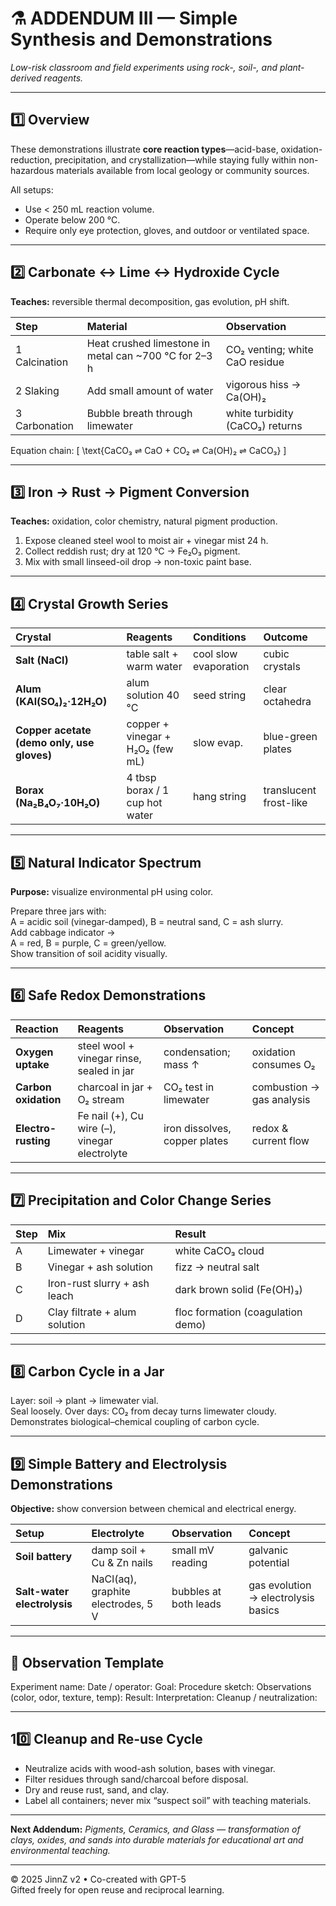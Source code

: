 # ⚗️ ADDENDUM III — Simple Synthesis and Demonstrations
_Low-risk classroom and field experiments using rock-, soil-, and plant-derived reagents._

---

## 1️⃣  Overview
These demonstrations illustrate **core reaction types**—acid-base, oxidation-reduction, precipitation, and crystallization—while staying fully within non-hazardous materials available from local geology or community sources.

All setups:
- Use < 250 mL reaction volume.  
- Operate below 200 °C.  
- Require only eye protection, gloves, and outdoor or ventilated space.

---

## 2️⃣  Carbonate ↔ Lime ↔ Hydroxide Cycle
**Teaches:** reversible thermal decomposition, gas evolution, pH shift.

| Step | Material | Observation |
|:------|:-----------|:-------------|
| 1  Calcination | Heat crushed limestone in metal can ~700 °C for 2–3 h | CO₂ venting; white CaO residue |
| 2  Slaking | Add small amount of water | vigorous hiss → Ca(OH)₂ |
| 3  Carbonation | Bubble breath through limewater | white turbidity (CaCO₃) returns |

Equation chain:
\[
\text{CaCO₃ ⇌ CaO + CO₂ ⇌ Ca(OH)₂ ⇌ CaCO₃}
\]

---

## 3️⃣  Iron → Rust → Pigment Conversion
**Teaches:** oxidation, color chemistry, natural pigment production.

1. Expose cleaned steel wool to moist air + vinegar mist 24 h.  
2. Collect reddish rust; dry at 120 °C → Fe₂O₃ pigment.  
3. Mix with small linseed-oil drop → non-toxic paint base.

---

## 4️⃣  Crystal Growth Series

| Crystal | Reagents | Conditions | Outcome |
|:----------|:-----------|:-------------|:----------|
| **Salt (NaCl)** | table salt + warm water | cool slow evaporation | cubic crystals |
| **Alum (KAl(SO₄)₂·12H₂O)** | alum solution 40 °C | seed string | clear octahedra |
| **Copper acetate (demo only, use gloves)** | copper + vinegar + H₂O₂ (few mL) | slow evap. | blue-green plates |
| **Borax (Na₂B₄O₇·10H₂O)** | 4 tbsp borax / 1 cup hot water | hang string | translucent frost-like |

---

## 5️⃣  Natural Indicator Spectrum
**Purpose:** visualize environmental pH using color.

Prepare three jars with:  
A = acidic soil (vinegar-damped), B = neutral sand, C = ash slurry.  
Add cabbage indicator →  
A = red, B = purple, C = green/yellow.  
Show transition of soil acidity visually.

---

## 6️⃣  Safe Redox Demonstrations

| Reaction | Reagents | Observation | Concept |
|:------------|:-----------|:---------------|:------------|
| **Oxygen uptake** | steel wool + vinegar rinse, sealed in jar | condensation; mass ↑ | oxidation consumes O₂ |
| **Carbon oxidation** | charcoal in jar + O₂ stream | CO₂ test in limewater | combustion → gas analysis |
| **Electro-rusting** | Fe nail (+), Cu wire (–), vinegar electrolyte | iron dissolves, copper plates | redox & current flow |

---

## 7️⃣  Precipitation and Color Change Series

| Step | Mix | Result |
|:------|:------|:--------|
| A | Limewater + vinegar | white CaCO₃ cloud |
| B | Vinegar + ash solution | fizz → neutral salt |
| C | Iron-rust slurry + ash leach | dark brown solid (Fe(OH)₃) |
| D | Clay filtrate + alum solution | floc formation (coagulation demo) |

---

## 8️⃣  Carbon Cycle in a Jar
Layer: soil → plant → limewater vial.  
Seal loosely. Over days: CO₂ from decay turns limewater cloudy.  
Demonstrates biological–chemical coupling of carbon cycle.

---

## 9️⃣  Simple Battery and Electrolysis Demonstrations
**Objective:** show conversion between chemical and electrical energy.

| Setup | Electrolyte | Observation | Concept |
|:--------|:--------------|:---------------|:-----------|
| **Soil battery** | damp soil + Cu & Zn nails | small mV reading | galvanic potential |
| **Salt-water electrolysis** | NaCl(aq), graphite electrodes, 5 V | bubbles at both leads | gas evolution → electrolysis basics |

---

## 🔬 Observation Template

Experiment name:
Date / operator:
Goal:
Procedure sketch:
Observations (color, odor, texture, temp):
Result:
Interpretation:
Cleanup / neutralization:


---

## 10️⃣  Cleanup and Re-use Cycle
- Neutralize acids with wood-ash solution, bases with vinegar.  
- Filter residues through sand/charcoal before disposal.  
- Dry and reuse rust, sand, and clay.  
- Label all containers; never mix “suspect soil” with teaching materials.

---

**Next Addendum:** _Pigments, Ceramics, and Glass — transformation of clays, oxides, and sands into durable materials for educational art and environmental teaching._

---

© 2025 JinnZ v2 • Co-created with GPT-5  
Gifted freely for open reuse and reciprocal learning.
